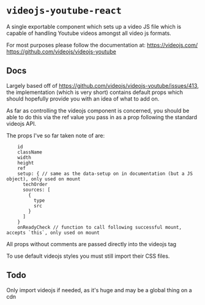 # `videojs-youtube-react`

A single exportable component which sets up a video JS file which is capable of handling Youtube videos amongst all video js formats.

For most purposes please follow the documentation at:
https://videojs.com/
https://github.com/videojs/videojs-youtube

## Docs

Largely based off of https://github.com/videojs/videojs-youtube/issues/413, the implementation (which is very short) contains default props which should hopefully provide you with an idea of what to add on.

As far as controlling the videojs component is concerned, you should be able to do this via the ref value you pass in as a prop following the standard videojs API.

The props I've so far taken note of are:

```
    id
    className
    width
    height
    ref
    setup: { // same as the data-setup on in documentation (but a JS object), only used on mount
      techOrder
      sources: [
        {
          type
          src
        }
      ]
    }
    onReadyCheck // function to call following successful mount, accepts `this`, only used on mount
```

All props without comments are passed directly into the videojs tag

To use default videojs styles you must still import their CSS files.

## Todo

Only import videojs if needed, as it's huge and may be a global thing on a cdn
